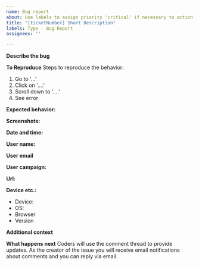 ```yaml
---
name: Bug report
about: Use labels to assign priority 'critical' if necessary to action immediately
title: "[ticketNumber] Short Description"
labels: Type - Bug Report
assignees: ''

---
```


**Describe the bug**
<!-- A clear and concise description of what the bug is. -->

**To Reproduce**
Steps to reproduce the behavior:
1. Go to '...'
2. Click on '....'
3. Scroll down to '....'
4. See error

**Expected behavior:**
<!-- If applicable, add a clear and concise description of what you expected to happen.  -->

**Screenshots:**
<!-- If applicable, add screenshots to help explain your problem. -->

**Date and time:**
<!-- Roughly when did the problem occur. -->

**User name:**
<!-- The name of the user experiencing the problem. -->

**User email**
<!-- The email of the user experiencing the problem. -->

**User campaign:**
<!-- The campaign  the user is a part of. -->

**Url:**
<!-- What url was the user on when the problem occurred? -->

**Device etc.:**
 - Device: <!-- [e.g. iPhone6, Windows laptop] -->
 - OS: <!-- [e.g. iOS8.1] -->
 - Browser <!-- [e.g. stock browser, safari] -->
 - Version <!-- [e.g. 22] -->

**Additional context**
<!-- Add any other context about the problem here.
Use `@designers` or `@coders` to notify relevant persons.  -->

**What happens next**
Coders will use the comment thread to provide updates. As the creator of the issue you will receive email notifications about comments and you can reply via email.
